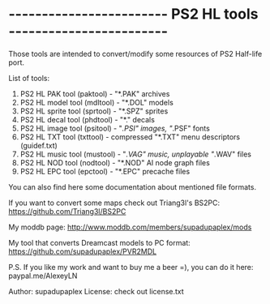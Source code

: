 # ------------------------ PS2 HL tools ------------------------

Those tools are intended to convert/modify some resources of PS2 Half-life port.

List of tools:
1) PS2 HL PAK tool (paktool) - "*.PAK" archives
2) PS2 HL model tool (mdltool) - "*.DOL" models
3) PS2 HL sprite tool (sprtool) - "*.SPZ" sprites
4) PS2 HL decal tool (phdtool) - "*." decals
5) PS2 HL image tool (psitool) - "*.PSI" images, "*.PSF" fonts
6) PS2 HL TXT tool (txttool) - compressed "*.TXT" menu descriptors (guidef.txt)
7) PS2 HL music tool (mustool) - "*.VAG" music, unplayable "*.WAV" files
8) PS2 HL NOD tool (nodtool) - "*.NOD" AI node graph files
9) PS2 HL EPC tool (epctool) - "*.EPC" precache files

You can also find here some documentation about mentioned file formats.

If you want to convert some maps check out Triang3l's BS2PC:
https://github.com/Triang3l/BS2PC

My moddb page:
http://www.moddb.com/members/supadupaplex/mods

My tool that converts Dreamcast models to PC format:
https://github.com/supadupaplex/PVR2MDL

P.S. If you like my work and want to buy me a beer =),
you can do it here: paypal.me/AlexeyLN

Author: supadupaplex
License: check out license.txt
